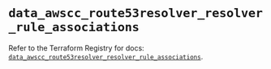 # `data_awscc_route53resolver_resolver_rule_associations`

Refer to the Terraform Registry for docs: [`data_awscc_route53resolver_resolver_rule_associations`](https://registry.terraform.io/providers/hashicorp/awscc/0.70.0/docs/data-sources/route53resolver_resolver_rule_associations).

